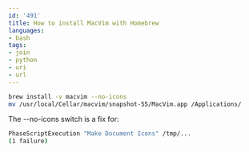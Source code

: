 ```yaml
---
id: '491'
title: How to install MacVim with Homebrew
languages:
- bash
tags:
- join
- python
- uri
- url
---
```


```bash
brew install -v macvim --no-icons
mv /usr/local/Cellar/macvim/snapshot-55/MacVim.app /Applications/
```
    

The --no-icons switch is a fix for:


```bash
PhaseScriptExecution "Make Document Icons" /tmp/...
(1 failure)
```
    

